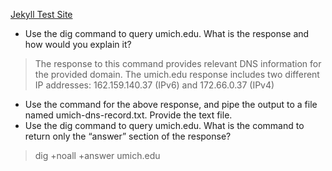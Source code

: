 [Jekyll Test Site](https://schudlich.github.io/test-jekyll-20250912/)
- Use the dig command to query umich.edu. What is the response and how would you explain it?
> The response to this command provides relevant DNS information for the provided domain. The umich.edu response includes two different IP addresses: 162.159.140.37 (IPv6) and 172.66.0.37 (IPv4)
- Use the command for the above response, and pipe the output to a file named umich-dns-record.txt. Provide the text file.
- Use the dig command to query umich.edu. What is the command to return only the “answer” section of the response?
> dig +noall +answer umich.edu
